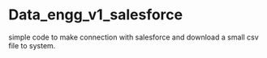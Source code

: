 # Data_engg_v1_salesforce
simple code to make connection with salesforce and download a small csv file to system.
